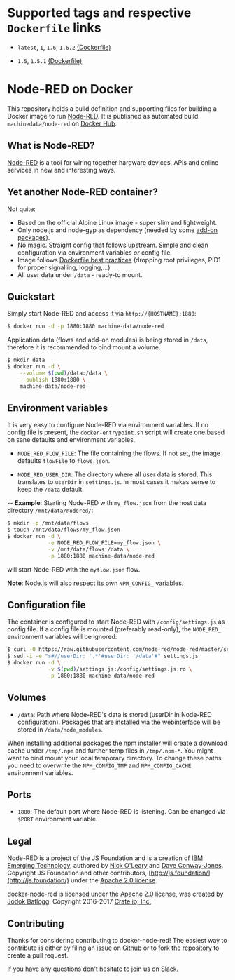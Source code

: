# Supported tags and respective `Dockerfile` links

- `latest`, `1`, `1.6`, `1.6.2` [(Dockerfile)](https://github.com/machine-data/docker-oauth2_proxy/blob/master/Dockerfile)

- `1.5`, `1.5.1` [(Dockerfile)](https://github.com/machine-data/docker-node-red/blob/v1.5.1/Dockerfile)

# Node-RED on Docker

This repository holds a build definition and supporting files for building a Docker image to run [Node-RED](https://nodered.org).
It is published as automated build `machinedata/node-red` on [Docker Hub](https://registry.hub.docker.com/u/machinedata/node-red/).

## What is Node-RED?

[Node-RED](https://nodered.org) is a tool for wiring together hardware devices, APIs and online services in new and interesting ways.

## Yet another Node-RED container?

Not quite:
- Based on the official Alpine Linux image - super slim and lightweight.
- Only node.js and node-gyp as dependency (needed by some [add-on packages](https://flows.nodered.org)).
- No magic. Straight config that follows upstream. Simple and clean configuration via environment variables _or_ config file.
- Image follows [Dockerfile best practices](https://docs.docker.com/engine/userguide/eng-image/dockerfile_best-practices/) (dropping root privileges, PID1 for proper signalling, logging,...)
- All user data under `/data` - ready-to mount.

## Quickstart

Simply start Node-RED and access it via `http://{HOSTNAME}:1880`:

```sh
$ docker run -d -p 1880:1880 machine-data/node-red
```

Application data (flows and add-on modules) is being stored in `/data`, therefore it is recommended to bind mount a volume.

```sh
$ mkdir data
$ docker run -d \
	--volume $(pwd)/data:/data \
	--publish 1880:1880 \
	machine-data/node-red
```

## Environment variables

It is very easy to configure Node-RED via environment variables. If no config file is present, the `docker-entrypoint.sh` script will create one based on sane defaults and environment variables.

- `NODE_RED_FLOW_FILE`: The file containing the flows. If not set, the image defaults `flowFile` to `flows.json`.

- `NODE_RED_USER_DIR`: The directory where all user data is stored. This translates to `userDir` in `settings.js`. In most cases it makes sense to keep the `/data` default.

--
**Example**: Starting Node-RED with `my_flow.json` from the host data directory `/mnt/data/nodered/`:

```sh
$ mkdir -p /mnt/data/flows
$ touch /mnt/data/flows/my_flow.json
$ docker run -d \
             -e NODE_RED_FLOW_FILE=my_flow.json \
             -v /mnt/data/flows:/data \
             -p 1880:1880 machine-data/node-red
```

will start Node-RED with the `myflow.json` flow.

**Note**: Node.js will also respect its own `NPM_CONFIG_` variables.

## Configuration file

The container is configured to start Node-RED with `/config/settings.js` as config file.
If a config file is mounted (preferably read-only), the `NODE_RED_` environment variables will be ignored:

```sh
$ curl -O https://raw.githubusercontent.com/node-red/node-red/master/settings.js
$ sed -i -e "s#//userDir: '.*'#userDir: '/data'#" settings.js
$ docker run -d \
             -v $(pwd)/settings.js:/config/settings.js:ro \
             -p 1880:1880 machine-data/node-red
```

## Volumes

- `/data`: Path where Node-RED's data is stored (userDir in Node-RED configuration).
  Packages that are installed via the webinterface will be stored in `/data/node_modules`.

When installing additional packages the npm installer will create a download cache under `/tmp/.npm` and further temp files in  `/tmp/.npm-*`. You might want to bind mount your local temporary directory.
To change these paths you need to overwrite the `NPM_CONFIG_TMP` and `NPM_CONFIG_CACHE` environment variables.

## Ports

- `1880`: The default port where Node-RED is listening. Can be changed via `$PORT` environment variable.

## Legal

Node-RED is a project of the JS Foundation and is a creation of [IBM Emerging Technology](https://www.ibm.com/blogs/emerging-technology/), authored by [Nick O'Leary](https://twitter.com/knolleary) and [Dave Conway-Jones](https://twitter.com/ceejay).
Copyright JS Foundation and other contributors, [http://js.foundation/](http://js.foundation/) under the [Apache 2.0 license](https://github.com/node-red/node-red/blob/master/LICENSE).

docker-node-red is licensed under the [Apache 2.0 license](https://github.com/machine-data/docker-node-red/blob/master/LICENSE), was created by [Jodok Batlogg](https://github.com/jodok).
Copyright 2016-2017 [Crate.io, Inc.](https://crate.io).

## Contributing

Thanks for considering contributing to docker-node-red!
The easiest way to contribute is either by filing an [issue on Github](https://github.com/machine-data/docker-node-red/issues) or to [fork the repository](https://github.com/machine-data/docker-node-red/fork) to create a pull request.

If you have any questions don't hesitate to join us on Slack.
